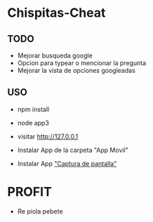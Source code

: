 # Chispitas-Cheat
## TODO ##

- Mejorar busqueda google
- Opcion para typear o mencionar la pregunta
- Mejorar la vista de opciones googleadas

## USO ##

- npm install 
- node app3
- visitar http://127.0.0.1

- Instalar App de la carpeta "App Movil"
- Instalar App ["Captura de pantalla"](https://play.google.com/store/apps/details?id=com.icecoldapps.screenshoteasy)


# PROFIT
* Re piola pebete

